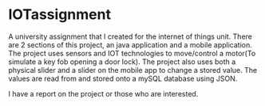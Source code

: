 # IOTassignment
A university assignment that I created for the internet of things unit.
There are 2 sections of this project, an java application and a mobile application. The project uses sensors and
IOT technologies to move/control a motor(To simulate a key fob opening a door lock). The project also uses both a physical 
slider and a slider on the mobile app to change a stored value. The values are read from and stored onto a mySQL database using JSON.

I have a report on the project or those who are interested.
